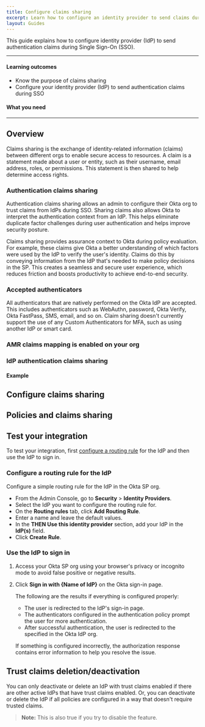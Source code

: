 ```yaml
---
title: Configure claims sharing
excerpt: Learn how to configure an identity provider to send claims during SSO
layout: Guides
---
```


<ApiLifecycle access="ea" />

This guide explains how to configure <StackSnippet snippet="idptypetop" inline /> identity provider (IdP) to send authentication claims during Single Sign-On (SSO).

---

#### Learning outcomes

* Know the purpose of claims sharing
* Configure your <StackSnippet snippet="idptype" inline /> identity provider (IdP) to send authentication claims during SSO

#### What you need

<StackSnippet snippet="wun" />

---

## Overview

Claims sharing is the exchange of identity-related information (claims) between different orgs to enable secure access to resources. A claim is a statement made about a user or entity, such as their username, email address, roles, or permissions. This statement is then shared to help determine access rights.

### Authentication claims sharing

Authentication claims sharing allows an admin to configure their Okta org to trust claims from IdPs during SSO. Sharing claims also allows Okta to interpret the authentication context from an IdP. This helps eliminate duplicate factor challenges during user authentication and helps improve security posture.

Claims sharing provides assurance context to Okta during policy evaluation. For example, these claims give Okta a better understanding of which factors were used by the IdP to verify the user's identity. Claims do this by conveying information from the IdP that's needed to make policy decisions in the SP. This creates a seamless and secure user experience, which reduces friction and boosts productivity to achieve end-to-end security.

### Accepted authenticators

All authenticators that are natively performed on the Okta IdP are accepted. This includes authenticators such as WebAuthn, password, Okta Verify, Okta FastPass, SMS, email, and so on. Claim sharing doesn't currently support the use of any Custom Authenticators for MFA, such as using another IdP or smart card.

### AMR claims mapping is enabled on your org

<StackSnippet snippet="amrclaims" />

### <StackSnippet snippet="idptype" inline /> IdP authentication claims sharing

<StackSnippet snippet="idpauthclaimssharing" />

#### Example <StackSnippet snippet="idpresponsetitle" inline />

<StackSnippet snippet="idpresponse" />

## Configure claims sharing

<StackSnippet snippet="configclaims" />

## Policies and claims sharing

<StackSnippet snippet="policies" />

## Test your integration

To test your integration, first [configure a routing rule](https://help.okta.com/okta_help.htm?id=ext-cfg-routing-rules) for the IdP and then use the IdP to sign in.

### Configure a routing rule for the IdP

Configure a simple routing rule for the IdP in the Okta SP org.

* From the Admin Console, go to **Security** > **Identity Providers**.
* Select the IdP you want to configure the routing rule for.
* On the **Routing rules** tab, click **Add Routing Rule**.
* Enter a name and leave the default values.
* In the **THEN Use this identity provider** section, add your IdP in the **IdP(s)** field.
* Click **Create Rule**.

### Use the IdP to sign in

1. Access your Okta SP org using your browser's privacy or incognito mode to avoid false positive or negative results.
1. Click **Sign in with {Name of IdP}** on the Okta sign-in page.

   The following are the results if everything is configured properly:

   * The user is redirected to the IdP's sign-in page.
   * The authenticators configured in the authentication policy prompt the user for more authentication.
   * After successful authentication, the user is redirected to the <StackSnippet snippet="redirect" inline /> specified in the Okta IdP org.

   If something is configured incorrectly, the authorization response contains error information to help you resolve the issue.

## Trust claims deletion/deactivation

You can only deactivate or delete an IdP with trust claims enabled if there are other active IdPs that have trust claims enabled. Or, you can deactivate or delete the IdP if all policies are configured in a way that doesn't require trusted claims.

> **Note:** This is also true if you try to disable the <StackSnippet snippet="deletedeactivate" inline /> feature.

<StackSnippet snippet="reauth" />